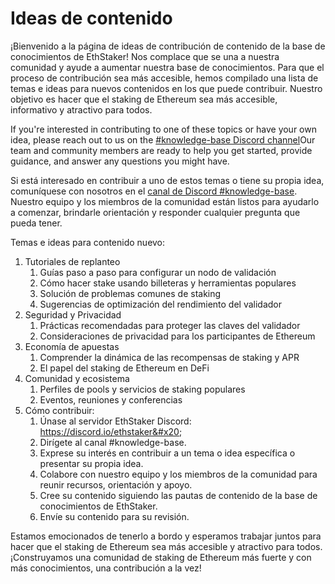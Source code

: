 # Ideas de contenido

¡Bienvenido a la página de ideas de contribución de contenido de la base de conocimientos de EthStaker! Nos complace que se una a nuestra comunidad y ayude a aumentar nuestra base de conocimientos. Para que el proceso de contribución sea más accesible, hemos compilado una lista de temas e ideas para nuevos contenidos en los que puede contribuir. Nuestro objetivo es hacer que el staking de Ethereum sea más accesible, informativo y atractivo para todos.

If you're interested in contributing to one of these topics or have your own idea, please reach out to us on the [#knowledge-base Discord channel](https://discord.com/channels/694822223575384095/1085669876795985920)Our team and community members are ready to help you get started, provide guidance, and answer any questions you might have.

Si está interesado en contribuir a uno de estos temas o tiene su propia idea, comuníquese con nosotros en el [canal de Discord #knowledge-base](https://discord.com/channels/694822223575384095/1085669876795985920). Nuestro equipo y los miembros de la comunidad están listos para ayudarlo a comenzar, brindarle orientación y responder cualquier pregunta que pueda tener.

Temas e ideas para contenido nuevo:&#x20;

1. Tutoriales de replanteo&#x20;
   1. Guías paso a paso para configurar un nodo de validación&#x20;
   2. Cómo hacer stake usando billeteras y herramientas populares&#x20;
   3. Solución de problemas comunes de staking
   4. Sugerencias de optimización del rendimiento del validador&#x20;
2. Seguridad y Privacidad&#x20;
   1. Prácticas recomendadas para proteger las claves del validador&#x20;
   2. Consideraciones de privacidad para los participantes de Ethereum&#x20;
3. Economía de apuestas&#x20;
   1. Comprender la dinámica de las recompensas de staking y APR&#x20;
   2. El papel del staking de Ethereum en DeFi&#x20;
4. Comunidad y ecosistema&#x20;
   1. Perfiles de pools y servicios de staking populares
   2. Eventos, reuniones y conferencias&#x20;
5. Cómo contribuir:&#x20;
   1. Únase al servidor EthStaker Discord: https://discord.io/ethstaker&#x20;
   2. Dirígete al canal #knowledge-base.&#x20;
   3. Exprese su interés en contribuir a un tema o idea específica o presentar su propia idea.&#x20;
   4. Colabore con nuestro equipo y los miembros de la comunidad para reunir recursos, orientación y apoyo.&#x20;
   5. Cree su contenido siguiendo las pautas de contenido de la base de conocimientos de EthStaker.&#x20;
   6. Envíe su contenido para su revisión.&#x20;

Estamos emocionados de tenerlo a bordo y esperamos trabajar juntos para hacer que el staking de Ethereum sea más accesible y atractivo para todos. ¡Construyamos una comunidad de staking de Ethereum más fuerte y con más conocimientos, una contribución a la vez!
